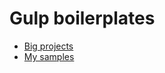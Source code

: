 # Gulp boilerplates

- [Big projects](gulpfile-big-project.js)
- [My samples](gulpfile-my-sample.js)